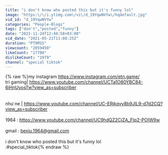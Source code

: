 ```yaml
---
title: "i don't know who posted this but it's funny lol"
image: "https:\/\/i.ytimg.com\/vi\/d_19YqwNVYw\/hqdefault.jpg"
vid_id: "d_19YqwNVYw"
categories: "People-Blogs"
tags: ["don't","posted","funny"]
date: "2021-11-24T12:48:58+03:00"
vid_date: "2021-05-21T11:08:25Z"
duration: "PT9M1S"
viewcount: "2059450"
likeCount: "17780"
dislikeCount: "1979"
channel: "special tiktok"
---
```

{% raw %}my instagram <a rel="nofollow" target="blank" href="https://www.instagram.com/etn.game/">https://www.instagram.com/etn.game/</a><br />tri gaming| <a rel="nofollow" target="blank" href="https://www.youtube.com/channel/UCTa1O80YBC84-6iHnUyosTw?view_as=subscriber">https://www.youtube.com/channel/UCTa1O80YBC84-6iHnUyosTw?view_as=subscriber</a><br /><br /><br />như ne | <a rel="nofollow" target="blank" href="https://www.youtube.com/channel/UC-ERjkqvy8b9JlL9-d7d2CQ?view_as=subscriber">https://www.youtube.com/channel/UC-ERjkqvy8b9JlL9-d7d2CQ?view_as=subscriber</a><br /><br />1964 : <a rel="nofollow" target="blank" href="https://www.youtube.com/channel/UC9hdQZ2CjZA_FIp2-POIW9w">https://www.youtube.com/channel/UC9hdQZ2CjZA_FIp2-POIW9w</a><br /><br />gmail : bexiu.1964@gmail.com<br /><br />i don't know who posted this but it's funny lol<br />:#special_tiktok{% endraw %}
